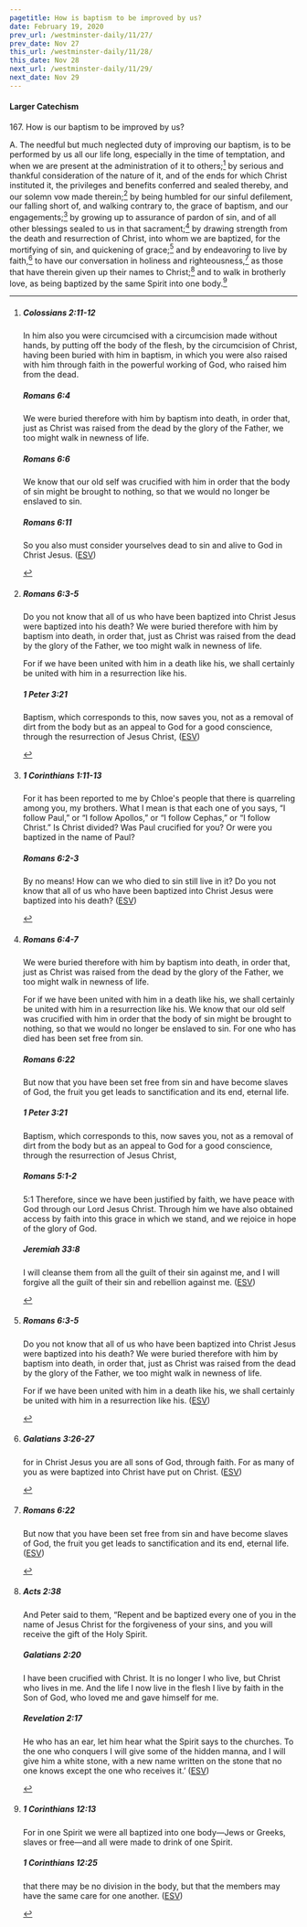```yaml
---
pagetitle: How is baptism to be improved by us?
date: February 19, 2020
prev_url: /westminster-daily/11/27/
prev_date: Nov 27
this_url: /westminster-daily/11/28/
this_date: Nov 28
next_url: /westminster-daily/11/29/
next_date: Nov 29
---
```


#### Larger Catechism

167\. How is our baptism to be improved by us?

A. The needful but much neglected duty of improving our baptism, is to be performed by us all our life long, especially in the time of temptation, and when we are present at the administration of it to others;[^fnref:wlc1] by serious and thankful consideration of the nature of it, and of the ends for which Christ instituted it, the privileges and benefits conferred and sealed thereby, and our solemn vow made therein;[^fnref:wlc2] by being humbled for our sinful defilement, our falling short of, and walking contrary to, the grace of baptism, and our engagements;[^fnref:wlc3] by growing up to assurance of pardon of sin, and of all other blessings sealed to us in that sacrament;[^fnref:wlc4] by drawing strength from the death and resurrection of Christ, into whom we are baptized, for the mortifying of sin, and quickening of grace;[^fnref:wlc5] and by endeavoring to live by faith,[^fnref:wlc6] to have our conversation in holiness and righteousness,[^fnref:wlc7] as those that have therein given up their names to Christ;[^fnref:wlc8] and to walk in brotherly love, as being baptized by the same Spirit into one body.[^fnref:wlc9]


[^fnref:wlc1]: <div class="esv"><h5>Colossians 2:11-12</h5> <div class="esv-text"><p id="p51002011.01-1">In him also you were circumcised with a circumcision made without hands, by putting off the body of the flesh, by the circumcision of Christ, having been buried with him in baptism, in which you were also raised with him through faith in the powerful working of God, who raised him from the dead.</p> </div><h5>Romans 6:4</h5> <div class="esv-text"><p id="p45006004.01-2">We were buried therefore with him by baptism into death, in order that, just as Christ was raised from the dead by the glory of the Father, we too might walk in newness of life.</p> </div><h5>Romans 6:6</h5> <div class="esv-text"><p id="p45006006.01-3">We know that our old self was crucified with him in order that the body of sin might be brought to nothing, so that we would no longer be enslaved to sin.</p> </div><h5>Romans 6:11</h5> <div class="esv-text"><p id="p45006011.01-4">So you also must consider yourselves dead to sin and alive to God in Christ Jesus.  (<a href="http://www.esv.org" class="copyright">ESV</a>)</p> </div> </div>

[^fnref:wlc2]: <div class="esv"><h5>Romans 6:3-5</h5> <div class="esv-text"><p id="p45006003.01-1">Do you not know that all of us who have been baptized into Christ Jesus were baptized into his death? We were buried therefore with him by baptism into death, in order that, just as Christ was raised from the dead by the glory of the Father, we too might walk in newness of life.</p>  <p id="p45006005.01-1">For if we have been united with him in a death like his, we shall certainly be united with him in a resurrection like his.</p> </div><h5>1 Peter 3:21</h5> <div class="esv-text"><p id="p60003021.01-2">Baptism, which corresponds to this, now saves you, not as a removal of dirt from the body but as an appeal to God for a good conscience, through the resurrection of Jesus Christ,  (<a href="http://www.esv.org" class="copyright">ESV</a>)</p> </div> </div>

[^fnref:wlc3]: <div class="esv"><h5>1 Corinthians 1:11-13</h5> <div class="esv-text"><p id="p46001011.01-1">For it has been reported to me by Chloe's people that there is quarreling among you, my brothers. What I mean is that each one of you says, &#8220;I follow Paul,&#8221; or &#8220;I follow Apollos,&#8221; or &#8220;I follow Cephas,&#8221; or &#8220;I follow Christ.&#8221; Is Christ divided? Was Paul crucified for you? Or were you baptized in the name of Paul?</p> </div><h5>Romans 6:2-3</h5> <div class="esv-text"><p id="p45006002.01-2">By no means! How can we who died to sin still live in it? Do you not know that all of us who have been baptized into Christ Jesus were baptized into his death?  (<a href="http://www.esv.org" class="copyright">ESV</a>)</p> </div> </div>

[^fnref:wlc4]: <div class="esv"><h5>Romans 6:4-7</h5> <div class="esv-text"><p id="p45006004.01-1">We were buried therefore with him by baptism into death, in order that, just as Christ was raised from the dead by the glory of the Father, we too might walk in newness of life.</p>  <p id="p45006005.01-1">For if we have been united with him in a death like his, we shall certainly be united with him in a resurrection like his. We know that our old self was crucified with him in order that the body of sin might be brought to nothing, so that we would no longer be enslaved to sin. For one who has died has been set free from sin.</p> </div><h5>Romans 6:22</h5> <div class="esv-text"><p id="p45006022.01-2">But now that you have been set free from sin and have become slaves of God, the fruit you get leads to sanctification and its end, eternal life.</p> </div><h5>1 Peter 3:21</h5> <div class="esv-text"><p id="p60003021.01-3">Baptism, which corresponds to this, now saves you, not as a removal of dirt from the body but as an appeal to God for a good conscience, through the resurrection of Jesus Christ,</p> </div><h5>Romans 5:1-2</h5> <div class="esv-text"> <p id="p45005001.06-4"><span class="chapter-num" id="v45005001-4">5:1&nbsp;</span>Therefore, since we have been justified by faith, we have peace with God through our Lord Jesus Christ. Through him we have also obtained access by faith into this grace in which we stand, and we rejoice in hope of the glory of God.</p> </div><h5>Jeremiah 33:8</h5> <div class="esv-text"><p id="p24033008.01-5">I will cleanse them from all the guilt of their sin against me, and I will forgive all the guilt of their sin and rebellion against me.  (<a href="http://www.esv.org" class="copyright">ESV</a>)</p> </div> </div>

[^fnref:wlc5]: <div class="esv"><h5>Romans 6:3-5</h5> <div class="esv-text"><p id="p45006003.01-1">Do you not know that all of us who have been baptized into Christ Jesus were baptized into his death? We were buried therefore with him by baptism into death, in order that, just as Christ was raised from the dead by the glory of the Father, we too might walk in newness of life.</p>  <p id="p45006005.01-1">For if we have been united with him in a death like his, we shall certainly be united with him in a resurrection like his.  (<a href="http://www.esv.org" class="copyright">ESV</a>)</p> </div> </div>

[^fnref:wlc6]: <div class="esv"><h5>Galatians 3:26-27</h5> <div class="esv-text"><p id="p48003026.01-1">for in Christ Jesus you are all sons of God, through faith. For as many of you as were baptized into Christ have put on Christ.  (<a href="http://www.esv.org" class="copyright">ESV</a>)</p> </div> </div>

[^fnref:wlc7]: <div class="esv"><h5>Romans 6:22</h5> <div class="esv-text"><p id="p45006022.01-1">But now that you have been set free from sin and have become slaves of God, the fruit you get leads to sanctification and its end, eternal life.  (<a href="http://www.esv.org" class="copyright">ESV</a>)</p> </div> </div>

[^fnref:wlc8]: <div class="esv"><h5>Acts 2:38</h5> <div class="esv-text"><p id="p44002038.01-1">And Peter said to them, &#8220;Repent and be baptized every one of you in the name of Jesus Christ for the forgiveness of your sins, and you will receive the gift of the Holy Spirit.</p> </div><h5>Galatians 2:20</h5> <div class="esv-text"><p id="p48002020.01-2">I have been crucified with Christ. It is no longer I who live, but Christ who lives in me. And the life I now live in the flesh I live by faith in the Son of God, who loved me and gave himself for me.</p> </div><h5>Revelation 2:17</h5> <div class="esv-text"><p id="p66002017.01-3"><span class="woc">He who has an ear, let him hear what the Spirit says to the churches. To the one who conquers I will give some of the hidden manna, and I will give him a white stone, with a new name written on the stone that no one knows except the one who receives it.&#8217;</span>  (<a href="http://www.esv.org" class="copyright">ESV</a>)</p> </div> </div>

[^fnref:wlc9]: <div class="esv"><h5>1 Corinthians 12:13</h5> <div class="esv-text"><p id="p46012013.01-1">For in one Spirit we were all baptized into one body&#8212;Jews or Greeks, slaves or free&#8212;and all were made to drink of one Spirit.</p> </div><h5>1 Corinthians 12:25</h5> <div class="esv-text"><p id="p46012025.01-2">that there may be no division in the body, but that the members may have the same care for one another.  (<a href="http://www.esv.org" class="copyright">ESV</a>)</p> </div> </div>

